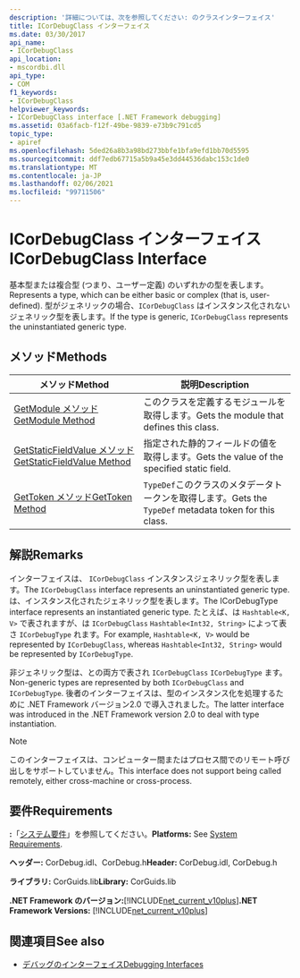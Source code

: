 ```yaml
---
description: '詳細については、次を参照してください: のクラスインターフェイス'
title: ICorDebugClass インターフェイス
ms.date: 03/30/2017
api_name:
- ICorDebugClass
api_location:
- mscordbi.dll
api_type:
- COM
f1_keywords:
- ICorDebugClass
helpviewer_keywords:
- ICorDebugClass interface [.NET Framework debugging]
ms.assetid: 03a6facb-f12f-49be-9839-e73b9c791cd5
topic_type:
- apiref
ms.openlocfilehash: 5ded26a8b3a98bd273bbfe1bfa9efd1bb70d5595
ms.sourcegitcommit: ddf7edb67715a5b9a45e3dd44536dabc153c1de0
ms.translationtype: MT
ms.contentlocale: ja-JP
ms.lasthandoff: 02/06/2021
ms.locfileid: "99711506"
---
```

# <a name="icordebugclass-interface"></a><span data-ttu-id="02ab5-103">ICorDebugClass インターフェイス</span><span class="sxs-lookup"><span data-stu-id="02ab5-103">ICorDebugClass Interface</span></span>

<span data-ttu-id="02ab5-104">基本型または複合型 (つまり、ユーザー定義) のいずれかの型を表します。</span><span class="sxs-lookup"><span data-stu-id="02ab5-104">Represents a type, which can be either basic or complex (that is, user-defined).</span></span> <span data-ttu-id="02ab5-105">型がジェネリックの場合、`ICorDebugClass` はインスタンス化されないジェネリック型を表します。</span><span class="sxs-lookup"><span data-stu-id="02ab5-105">If the type is generic, `ICorDebugClass` represents the uninstantiated generic type.</span></span>  
  
## <a name="methods"></a><span data-ttu-id="02ab5-106">メソッド</span><span class="sxs-lookup"><span data-stu-id="02ab5-106">Methods</span></span>  
  
|<span data-ttu-id="02ab5-107">メソッド</span><span class="sxs-lookup"><span data-stu-id="02ab5-107">Method</span></span>|<span data-ttu-id="02ab5-108">説明</span><span class="sxs-lookup"><span data-stu-id="02ab5-108">Description</span></span>|  
|------------|-----------------|  
|[<span data-ttu-id="02ab5-109">GetModule メソッド</span><span class="sxs-lookup"><span data-stu-id="02ab5-109">GetModule Method</span></span>](icordebugclass-getmodule-method.md)|<span data-ttu-id="02ab5-110">このクラスを定義するモジュールを取得します。</span><span class="sxs-lookup"><span data-stu-id="02ab5-110">Gets the module that defines this class.</span></span>|  
|[<span data-ttu-id="02ab5-111">GetStaticFieldValue メソッド</span><span class="sxs-lookup"><span data-stu-id="02ab5-111">GetStaticFieldValue Method</span></span>](icordebugclass-getstaticfieldvalue-method.md)|<span data-ttu-id="02ab5-112">指定された静的フィールドの値を取得します。</span><span class="sxs-lookup"><span data-stu-id="02ab5-112">Gets the value of the specified static field.</span></span>|  
|[<span data-ttu-id="02ab5-113">GetToken メソッド</span><span class="sxs-lookup"><span data-stu-id="02ab5-113">GetToken Method</span></span>](icordebugclass-gettoken-method.md)|<span data-ttu-id="02ab5-114">`TypeDef`このクラスのメタデータトークンを取得します。</span><span class="sxs-lookup"><span data-stu-id="02ab5-114">Gets the `TypeDef` metadata token for this class.</span></span>|  
  
## <a name="remarks"></a><span data-ttu-id="02ab5-115">解説</span><span class="sxs-lookup"><span data-stu-id="02ab5-115">Remarks</span></span>  

 <span data-ttu-id="02ab5-116">インターフェイスは、 `ICorDebugClass` インスタンスジェネリック型を表します。</span><span class="sxs-lookup"><span data-stu-id="02ab5-116">The `ICorDebugClass` interface represents an uninstantiated generic type.</span></span> <span data-ttu-id="02ab5-117">は、インスタンス化されたジェネリック型を表します。</span><span class="sxs-lookup"><span data-stu-id="02ab5-117">The ICorDebugType interface represents an instantiated generic type.</span></span> <span data-ttu-id="02ab5-118">たとえば、は `Hashtable<K, V>` で表されますが、は `ICorDebugClass` `Hashtable<Int32, String>` によって表さ `ICorDebugType` れます。</span><span class="sxs-lookup"><span data-stu-id="02ab5-118">For example, `Hashtable<K, V>` would be represented by `ICorDebugClass`, whereas `Hashtable<Int32, String>` would be represented by `ICorDebugType`.</span></span>  
  
 <span data-ttu-id="02ab5-119">非ジェネリック型は、との両方で表され `ICorDebugClass` `ICorDebugType` ます。</span><span class="sxs-lookup"><span data-stu-id="02ab5-119">Non-generic types are represented by both `ICorDebugClass` and `ICorDebugType`.</span></span> <span data-ttu-id="02ab5-120">後者のインターフェイスは、型のインスタンス化を処理するために .NET Framework バージョン2.0 で導入されました。</span><span class="sxs-lookup"><span data-stu-id="02ab5-120">The latter interface was introduced in the .NET Framework version 2.0 to deal with type instantiation.</span></span>  
  
> [!NOTE]
> <span data-ttu-id="02ab5-121">このインターフェイスは、コンピューター間またはプロセス間でのリモート呼び出しをサポートしていません。</span><span class="sxs-lookup"><span data-stu-id="02ab5-121">This interface does not support being called remotely, either cross-machine or cross-process.</span></span>  
  
## <a name="requirements"></a><span data-ttu-id="02ab5-122">要件</span><span class="sxs-lookup"><span data-stu-id="02ab5-122">Requirements</span></span>  

 <span data-ttu-id="02ab5-123">**:**「[システム要件](../../get-started/system-requirements.md)」を参照してください。</span><span class="sxs-lookup"><span data-stu-id="02ab5-123">**Platforms:** See [System Requirements](../../get-started/system-requirements.md).</span></span>  
  
 <span data-ttu-id="02ab5-124">**ヘッダー:** CorDebug.idl、CorDebug.h</span><span class="sxs-lookup"><span data-stu-id="02ab5-124">**Header:** CorDebug.idl, CorDebug.h</span></span>  
  
 <span data-ttu-id="02ab5-125">**ライブラリ:** CorGuids.lib</span><span class="sxs-lookup"><span data-stu-id="02ab5-125">**Library:** CorGuids.lib</span></span>  
  
 <span data-ttu-id="02ab5-126">**.NET Framework のバージョン:**[!INCLUDE[net_current_v10plus](../../../../includes/net-current-v10plus-md.md)]</span><span class="sxs-lookup"><span data-stu-id="02ab5-126">**.NET Framework Versions:** [!INCLUDE[net_current_v10plus](../../../../includes/net-current-v10plus-md.md)]</span></span>  
  
## <a name="see-also"></a><span data-ttu-id="02ab5-127">関連項目</span><span class="sxs-lookup"><span data-stu-id="02ab5-127">See also</span></span>

- [<span data-ttu-id="02ab5-128">デバッグのインターフェイス</span><span class="sxs-lookup"><span data-stu-id="02ab5-128">Debugging Interfaces</span></span>](debugging-interfaces.md)
